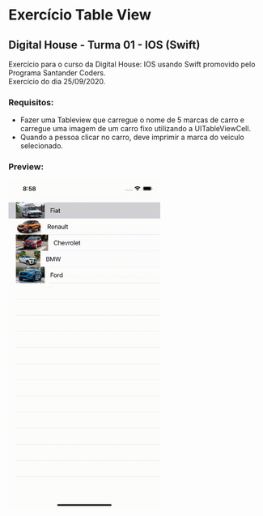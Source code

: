 # Exercício Table View
## Digital House - Turma 01 - IOS (Swift)

Exercício para o curso da Digital House: IOS usando Swift promovido pelo Programa Santander Coders.<br />
Exercício do dia 25/09/2020.


### Requisitos:
* Fazer uma Tableview que carregue o nome de 5 marcas de carro e carregue uma imagem de um carro fixo utilizando a UITableViewCell.
* Quando a pessoa clicar no carro, deve imprimir a marca do veiculo selecionado.

### Preview: <br>
<img src="https://github.com/joorgeroberto/ExerciciosIosDigitalHouse/blob/master/0925_ExercicioTableView/appVideo.gif" width="300" />

